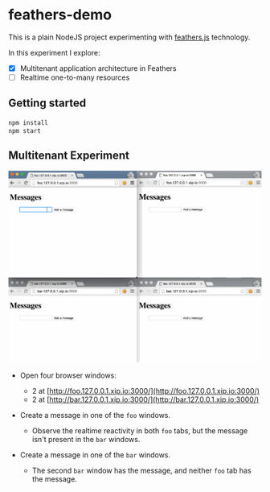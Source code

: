 feathers-demo
=============

This is a plain NodeJS project experimenting with [feathers.js](http://feathersjs.com/) technology.

In this experiment I explore:
- [x] Multitenant application architecture in Feathers
- [ ] Realtime one-to-many resources

Getting started
---------------

```
npm install
npm start
```

Multitenant Experiment
----------------------

![Mulitenancy GIF](readme/multitenancy.gif)

- Open four browser windows:
  - 2 at [http://foo.127.0.0.1.xip.io:3000/](http://foo.127.0.0.1.xip.io:3000/)
  - 2 at [http://bar.127.0.0.1.xip.io:3000/](http://bar.127.0.0.1.xip.io:3000/)

- Create a message in one of the `foo` windows. 
  - Observe the realtime reactivity in both `foo` tabs, but the message isn't present in the `bar` windows.
- Create a message in one of the `bar` windows. 
  - The second `bar` window has the message, and neither `foo` tab has the message.
